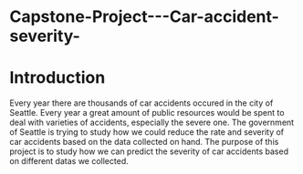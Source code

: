 # Capstone-Project---Car-accident-severity-

# Introduction
Every year there are thousands of car accidents occured in the city of Seattle. Every year a great amount of public resources would be spent to deal with varieties of accidents, especially the severe one. The government of Seattle is trying to study how we could reduce the rate and severity of car accidents based on the data collected on hand.
The purpose of this project is to study how we can predict the severity of car accidents based on different datas we collected. 
